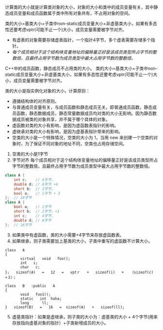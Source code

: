 计算类的大小就是计算类对象的大小，对象的大小和类中的成员变量有关，其中静态成员变量和成员函数属于类中所有对象共有，不占用对象的空间。

类的大小=基类大小+子类中non-static成员变量大小+非虚基类大小，如果有多态性还要考虑vptr(可能不止一个)大小，成员变量需要被字节对齐。

* 有虚表的对象需要存储虚表指针，一个指针4字节，多个虚表需要存储多个指针。
* *每个成员相对于这个结构体变量地址的偏移量正好是该成员类型所占字节的整数倍，且最终占用字节数为成员类型中最大占用字节数的整数倍。*

C++中的成员函数，静态成员不占用类的大小。
类的大小=基类大小+子类中non-static成员变量大小+非虚基类大小，如果有多态性还要考虑vptr(可能不止一个)大小，成员变量需要被字节对齐。

类的大小是指实例化对象的大小，计算原则：

* 遵循结构体的对齐原则。
* 与普通成员变量有关，与成员函数和静态成员无关。即普通成员函数，静态成员函数，静态数据成员，静态常量数据成员均对类的大小无影响。因为静态数据成员被类的对象共享，并不属于哪个具体的对象。
* 虚函数对类的大小有影响，是因为虚函数表指针的影响。
* 虚继承对类的大小有影响，是因为虚基表指针带来的影响。
* 空类的大小是一个特殊情况，空类的大小为 1，当用 new 来创建一个空类的对象时，为了保证不同对象的地址不同，空类也占用存储空间。

1. 空类的大小是1字节
2. 字节对齐
   每个成员相对于这个结构体变量地址的偏移量正好是该成员类型所占字节的整数倍，且最终占用字节数为成员类型中最大占用字节数的整数倍。

```cpp
class A {
    int c;    // 4字节，
    double d; // 8字节 +4
    short b;  // 2字节，
    bool a;   // 1字节 + 3
};  // 24字节
class A {
    bool a;   // 1字节
    short b;  // 2字节，+1
    int c;    // 4字节，
    double d; // 8字节
};  // 16字节
```

3. 如果类中有虚函数，类的大小需要+4字节来存放虚函数表。
4. 如果继承，则子类需要加上基类的大小，子类中重写的虚函数不计算大小。

```
class   A
{
       virtual   void   foo();
       int   i;
       char   c;
};   sizeof(A)   =   12   =   vptｒ   +   sizeof(i)   +   （sizeof(c)   +３）；

class   B   :public   A
{
       void   foo1();
       static   int  haha;
       long      ll;
}   sizeof(B)   =   16   =  sizeof(A)   +   sizeof(ll);
```

5. 虚基类指针：如果是虚继承，则子类的大小为：虚基类的大小 + 4个字节(用来存放指向虚基对象的指针）+子类新增成员的大小。